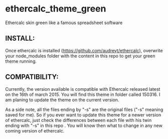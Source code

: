 # ethercalc_theme_green
Ethercalc skin green like a famous spreadsheet software

INSTALL:
--------
Once ethercalc is installed (https://github.com/audreyt/ethercalc), overwrite your node_modules folder with the content in this repo to get your green theme running.

COMPATIBILITY:
--------------
Currently, the version available is compatible with Ethercalc released latest on the 16th of march 2015. You will find this theme in folder called 150316.
I am planing to update the theme on the current version.

As a side note, all the files ending by "-s" are the original files ("-s" meaning saved for me). So if you ever want to update this theme for a newer version of ethercalc, just check the differences between each file with his twin ending with "-s" in this repo . You will know then what to change in any new coming version of ethercalc.
